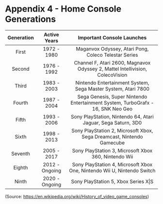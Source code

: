 # Appendix 4 - Home Console Generations

| **Generation** | **Active Years** |                          **Important Console Launches**                         |
|:--------------:|:----------------:|:-------------------------------------------------------------------------------:|
| First          | 1972 - 1980      | Maganvox Odyssey, Atari Pong, Coleco Telestar Series                            |
| Second         | 1976 - 1992      | Channel F, Atari 2600, Magnavox Odyssey 2, Mattel Intellivision, ColecoVision   |
| Third          | 1983 - 2003      | Nintendo Entertainment System, Sega Master System, Atari 7800                   |
| Fourth         | 1987 - 2004      | Sega Genesis, Super Nintendo Entertainment System, TurboGrafx - 16, SNK Neo Geo |
| Fifth          | 1993 - 2006      | Sony PlayStation, Nintendo 64, Atari Jaguar, Sega Saturn, 3D0                   |
| Sixth          | 1998 - 2013      | Sony PlayStation 2, Microsoft Xbox, Sega Dreamcast, Nintendo Gamecube           |
| Seventh        | 2005 - 2017      | Sony PlayStation 3, Microsoft Xbox 360, Nintendo Wii                            |
| Eighth         | 2012 - Ongoing   | Sony PlayStation 4, Microsoft Xbox One, Nintendo Wii U, Nintendo Switch         |
| Ninth          | 2020 - Ongoing   | Sony PlayStation 5, Xbox Series X\|S                                            |

(Source: https://en.wikipedia.org/wiki/History_of_video_game_consoles)